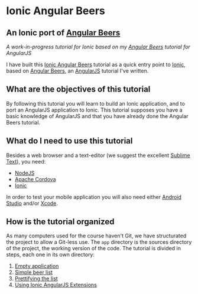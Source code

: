 # Ionic Angular Beers


## An Ionic port of [Angular Beers](https://github.com/LostInBrittany/angular-beers)

*A work-in-progress tutorial for Ionic based on my [Angular Beers](https://github.com/LostInBrittany/angular-beers) tutorial for AngularJS*

I have built this [Ionic Angular Beers](https://github.com/LostInBrittany/ionic-angular-beers) tutorial as a quick entry point to [Ionic](/http://ionicframework.com/), based on  [Angular Beers](https://github.com/LostInBrittany/angular-beers), an [AngularJS](http://angular.io) tutorial I've written.


## What are the objectives of this tutorial

By following this tutorial you will learn to build an Ionic application, and to port an AngularJS application to Ionic.
This tutorial supposes you have a basic knowledge of AngularJS and that you have already done the Angular Beers tutorial.


## What do I need to use this tutorial

Besides a web browser and a text-editor (we suggest the excellent [Sublime Text](http://www.sublimetext.com/)), you need:


+ [NodeJS](http://nodejs.org)
+ [Apache Cordova](https://cordova.apache.org/)
+ [Ionic](/http://ionicframework.com/)

In order to test your mobile application you will also need either [Android Studio](http://developer.android.com/sdk/index.html) and/or [Xcode](https://developer.apple.com/xcode/).


## How is the tutorial organized

As many computers used for the course haven't Git, we have structurated the project to allow a Git-less use. The `app` directory is the sources directory of the project, the working version of the code. The tutorial is divided in steps, each one in its own directory:

1. [Empty application](./step-01/)
1. [Simple beer list](./step-02/)
1. [Prettifying the list](./step-03/)
1. [Using Ionic AngularJS Extensions](./step-04/)
